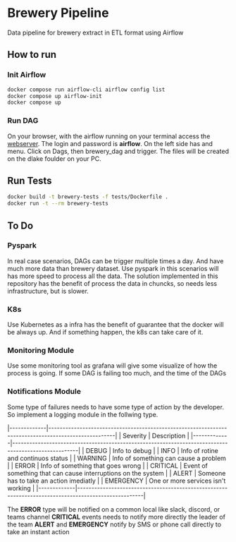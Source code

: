 # Brewery Pipeline

Data pipeline for brewery extract in ETL format using Airflow

## How to run

### Init Airflow
```bash
docker compose run airflow-cli airflow config list
docker compose up airflow-init
docker compose up
```

### Run DAG
On your browser, with the airflow running on your terminal access the [webserver](http://localhost:8080/).
The login and password is **airflow**.
On the left side has and menu.
Click on Dags, then brewery_dag and trigger.
The files will be created on the dlake foulder on your PC.

## Run Tests
```bash
docker build -t brewery-tests -f tests/Dockerfile .
docker run -t --rm brewery-tests
```

## To Do
### Pyspark
In real case scenarios, DAGs can be trigger multiple times a day.
And have much more data than brewery dataset.
Use pyspark in this scenarios will has more speed to process all the data.
The solution implemented in this repository has the benefit of process the data
in chuncks, so needs less infrastructure, but is slower.

### K8s
Use Kubernetes as a infra has the benefit of guarantee that the docker will be always up.
And if something happen, the k8s can take care of it.

### Monitoring Module
Use some monitoring tool as grafana will give some visualize of how the process is going.
If some DAG is failing too much, and the time of the DAGs

### Notifications Module
Some type of failures needs to have some type of action by the developer.
So implement a logging module in the follwing type.

|-------------|-----------------------------------------------------------------------------------------------------|
| Severity    | Description                                                                                         |
|-------------|-----------------------------------------------------------------------------------------------------|
| DEBUG       | Info to debug                                                                                       |
| INFO        | Info of rotine and continuos status                                                                 |
| WARNING     | Info of something can cause a problem                                                               |
| ERROR       | Info of something that goes wrong                                                                   |
| CRITICAL    | Event of something that can cause interruptions on the system                                       |
| ALERT       | Someone has to take an action imediatly                                                             |
| EMERGENCY   | One or more services isn't working                                                                  |
|-------------|-----------------------------------------------------------------------------------------------------|

The **ERROR** type will be notified on a common local like slack, discord, or teams channel
**CRITICAL** events needs to notify more directly the leader of the team
**ALERT** and **EMERGENCY** notify by SMS or phone call directly to take an instant action